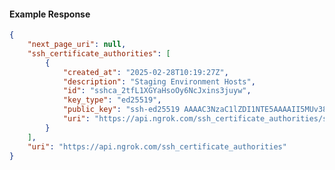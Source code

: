 <!-- Code generated for API Clients. DO NOT EDIT. -->

#### Example Response

```json
{
	"next_page_uri": null,
	"ssh_certificate_authorities": [
		{
			"created_at": "2025-02-28T10:19:27Z",
			"description": "Staging Environment Hosts",
			"id": "sshca_2tfL1XGYaHsoOy6NcJxins3juyw",
			"key_type": "ed25519",
			"public_key": "ssh-ed25519 AAAAC3NzaC1lZDI1NTE5AAAAII5MUv38p0wxS83UTccsCYdr7SxUpYXkujnRbNCI6eBX",
			"uri": "https://api.ngrok.com/ssh_certificate_authorities/sshca_2tfL1XGYaHsoOy6NcJxins3juyw"
		}
	],
	"uri": "https://api.ngrok.com/ssh_certificate_authorities"
}
```
